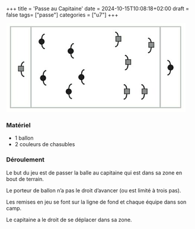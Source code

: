 +++
title = 'Passe au Capitaine'
date = 2024-10-15T10:08:18+02:00
draft = false
tags= ["passe"]
categories = ["u7"]
+++

![alt](passe-capitaine.jpg)

### Matériel

* 1 ballon
* 2 couleurs de chasubles

### Déroulement

Le but du jeu est de passer la balle au capitaine qui est dans sa zone en bout de terrain.

Le porteur de ballon n’a pas le droit d’avancer (ou est limité à trois pas).

Les remises en jeu se font sur la ligne de fond et chaque équipe dans son camp.

Le capitaine a le droit de se déplacer dans sa zone.
